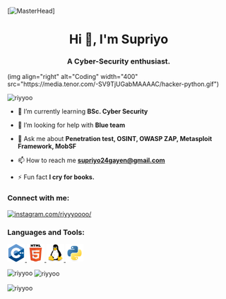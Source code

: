[![MasterHead](https://cdn.pixabay.com/photo/2017/01/01/14/39/hacker-1944688_960_720.jpg)]
<h1 align="center">Hi 👋, I'm Supriyo</h1>
<h3 align="center">A Cyber-Security enthusiast.</h3>
(img align="right" alt="Coding" width="400" src="https://media.tenor.com/-SV9TjUGabMAAAAC/hacker-python.gif")

<p align="left"> <img src="https://komarev.com/ghpvc/?username=riyyoo&label=Profile%20views&color=0e75b6&style=flat" alt="riyyoo" /> </p>

- 🌱 I’m currently learning **BSc. Cyber Security**

- 🤝 I’m looking for help with **Blue team**

- 💬 Ask me about **Penetration test, OSINT, OWASP ZAP, Metasploit Framework, MobSF**

- 📫 How to reach me **supriyo24gayen@gmail.com**

- ⚡ Fun fact **I cry for books.**

<h3 align="left">Connect with me:</h3>
<p align="left">
<a href="https://instagram.com/instagram.com/riyyyoooo/" target="blank"><img align="center" src="https://raw.githubusercontent.com/rahuldkjain/github-profile-readme-generator/master/src/images/icons/Social/instagram.svg" alt="instagram.com/riyyyoooo/" height="30" width="40" /></a>
</p>

<h3 align="left">Languages and Tools:</h3>
<p align="left"> <a href="https://www.w3schools.com/cpp/" target="_blank" rel="noreferrer"> <img src="https://raw.githubusercontent.com/devicons/devicon/master/icons/cplusplus/cplusplus-original.svg" alt="cplusplus" width="40" height="40"/> </a> <a href="https://www.w3.org/html/" target="_blank" rel="noreferrer"> <img src="https://raw.githubusercontent.com/devicons/devicon/master/icons/html5/html5-original-wordmark.svg" alt="html5" width="40" height="40"/> </a> <a href="https://www.linux.org/" target="_blank" rel="noreferrer"> <img src="https://raw.githubusercontent.com/devicons/devicon/master/icons/linux/linux-original.svg" alt="linux" width="40" height="40"/> </a> <a href="https://www.python.org" target="_blank" rel="noreferrer"> <img src="https://raw.githubusercontent.com/devicons/devicon/master/icons/python/python-original.svg" alt="python" width="40" height="40"/> </a> </p>

<p><img align="left" src="https://github-readme-stats.vercel.app/api/top-langs?username=riyyoo&show_icons=true&locale=en&layout=compact" alt="riyyoo" /></p>

<p>&nbsp;<img align="center" src="https://github-readme-stats.vercel.app/api?username=riyyoo&show_icons=true&locale=en" alt="riyyoo" /></p>

<p><img align="center" src="https://github-readme-streak-stats.herokuapp.com/?user=riyyoo&" alt="riyyoo" /></p>

